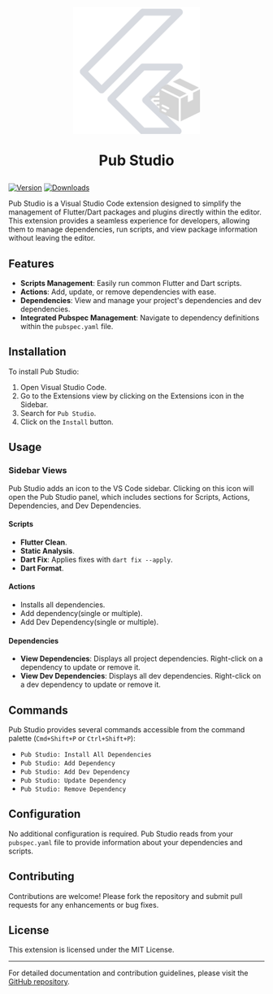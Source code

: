 <div align="center">
<h1>
<img src="./assets/icon.png" alt="Pub Studio logo" width="250">

<b>Pub Studio</b>
</h1>
</div>

[![Version](https://img.shields.io/visual-studio-marketplace/v/Mastersam.pub-studio?style=for-the-badge&colorA=252525&colorB=0079CC)](https://marketplace.visualstudio.com/items?itemName=Mastersam.pub-studio)
[![Downloads](https://img.shields.io/visual-studio-marketplace/d/Mastersam.pub-studio?style=for-the-badge&colorA=252525&colorB=0079CC)](https://marketplace.visualstudio.com/items?itemName=Mastersam.pub-studio)

Pub Studio is a Visual Studio Code extension designed to simplify the management of Flutter/Dart packages and plugins directly within the editor. This extension provides a seamless experience for developers, allowing them to manage dependencies, run scripts, and view package information without leaving the editor.

## Features

- **Scripts Management**: Easily run common Flutter and Dart scripts.
- **Actions**: Add, update, or remove dependencies with ease.
- **Dependencies**: View and manage your project's dependencies and dev dependencies.
- **Integrated Pubspec Management**: Navigate to dependency definitions within the `pubspec.yaml` file.

## Installation

To install Pub Studio:

1. Open Visual Studio Code.
2. Go to the Extensions view by clicking on the Extensions icon in the Sidebar.
3. Search for `Pub Studio`.
4. Click on the `Install` button.

## Usage

### Sidebar Views

Pub Studio adds an icon to the VS Code sidebar. Clicking on this icon will open the Pub Studio panel, which includes sections for Scripts, Actions, Dependencies, and Dev Dependencies.

#### Scripts

- **Flutter Clean**.
- **Static Analysis**.
- **Dart Fix**: Applies fixes with `dart fix --apply`.
- **Dart Format**.

#### Actions

- Installs all dependencies.
- Add dependency(single or multiple).
- Add Dev Dependency(single or multiple).

#### Dependencies

- **View Dependencies**: Displays all project dependencies. Right-click on a dependency to update or remove it.
- **View Dev Dependencies**: Displays all dev dependencies. Right-click on a dev dependency to update or remove it.

## Commands

Pub Studio provides several commands accessible from the command palette (`Cmd+Shift+P` or `Ctrl+Shift+P`):

- `Pub Studio: Install All Dependencies`
- `Pub Studio: Add Dependency`
- `Pub Studio: Add Dev Dependency`
- `Pub Studio: Update Dependency`
- `Pub Studio: Remove Dependency`

## Configuration

No additional configuration is required. Pub Studio reads from your `pubspec.yaml` file to provide information about your dependencies and scripts.

## Contributing

Contributions are welcome! Please fork the repository and submit pull requests for any enhancements or bug fixes.

## License

This extension is licensed under the MIT License.

---

For detailed documentation and contribution guidelines, please visit the [GitHub repository](https://github.com/Mastersam07/pub-studio).
